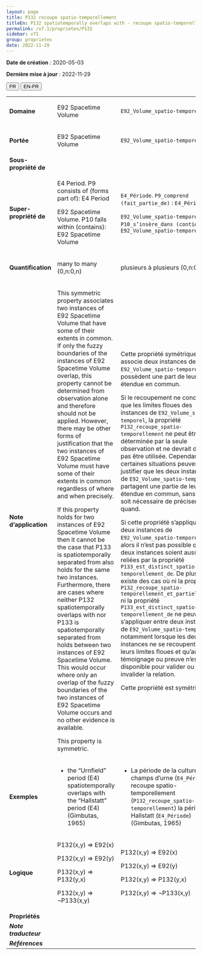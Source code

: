 ```yaml
---
layout: page
title: P132 recoupe spatio-temporellement
titleEn: P132 spatiotemporally overlaps with - recoupe spatio-temporellement
permalink: /v7.1/proprietes/P132
sidebar: v71
group: proprietes
date: 2022-11-29
---
```


**Date de création** : 2020-05-03

**Dernière mise à jour** : 2022-11-29

<div class="lang-buttons">
  <button id="fr" class="activate">FR</button>
  <button id="en-fr">EN-FR</button>
</div>

<table>
				<tbody>
				<tr>
					<td><strong>Domaine</strong></td>
					<td class="en"><p>E92 Spacetime Volume</p>
							</td>
						<td><p><code class="language-plaintext highlighter-rouge">E92_Volume_spatio-temporel</code></p>
							</td>
						</tr>
					<tr>
					<td><strong>Portée</strong></td>
					<td class="en"><p>E92 Spacetime Volume</p>
							</td>
						<td><p><code class="language-plaintext highlighter-rouge">E92_Volume_spatio-temporel</code></p>
							</td>
						</tr>
					<tr>
					<td><strong>Sous-propriété de</strong></td>
					<td class="en"><p></p>
							</td>
						<td><p></p>
							</td>
						</tr>
					<tr>
					<td><strong>Super-propriété de</strong></td>
					<td class="en"><p>E4 Period. P9 consists of (forms part of): E4 Period</p>
							<p>E92 Spacetime Volume. P10 falls within (contains): E92 Spacetime Volume</p>
							</td>
						<td><p><code class="language-plaintext highlighter-rouge">E4_Période</code>. <code class="language-plaintext highlighter-rouge">P9_comprend (fait_partie_de)</code> : <code class="language-plaintext highlighter-rouge">E4_Période</code></p>
							<p><code class="language-plaintext highlighter-rouge">E92_Volume_spatio-temporel</code>. <code class="language-plaintext highlighter-rouge">P10_s’insère_dans</code><code class="language-plaintext highlighter-rouge"> </code><code class="language-plaintext highlighter-rouge">(contient)</code> : <code class="language-plaintext highlighter-rouge">E92_Volume_spatio-temporel</code></p>
							</td>
						</tr>
					<tr>
					<td><strong>Quantification</strong></td>
					<td class="en"><p>many to many (0,n:0,n)</p>
							</td>
						<td><p>plusieurs à plusieurs (0,n:0,n)</p>
							</td>
						</tr>
					<tr>
					<td><strong>Note d’application</strong></td>
					<td class="en"><p>This symmetric property associates two instances of E92 Spacetime Volume that have some of their extents in common. If only the fuzzy boundaries of the instances of E92 Spacetime Volume overlap, this property cannot be determined from observation alone and therefore should not be applied. However, there may be other forms of justification that the two instances of E92 Spacetime Volume must have some of their extents in common regardless of where and when precisely.</p>
							<p></p>
							<p>If this property holds for two instances of E92 Spacetime Volume then it cannot be the case that P133 is spatiotemporally separated from also holds for the same two instances. Furthermore, there are cases where neither P132 spatiotemporally overlaps with nor P133 is spatiotemporally separated from holds between two instances of E92 Spacetime Volume. This would occur where only an overlap of the fuzzy boundaries of the two instances of E92 Spacetime Volume occurs and no other evidence is available.</p>
							<p></p>
							<p>This property is symmetric.</p>
							</td>
						<td><p>Cette propriété symétrique associe deux instances de <code class="language-plaintext highlighter-rouge">E92_Volume_spatio-temporel</code> qui possèdent une part de leur étendue en commun.</p>
							<p>Si le recoupement ne concerne que les limites floues des instances de <code class="language-plaintext highlighter-rouge">E92_Volume_spatio-temporel</code>, la propriété <code class="language-plaintext highlighter-rouge">P132_recoupe_spatio-temporellement</code> ne peut être déterminée par la seule observation et ne devrait donc pas être utilisée. Cependant, certaines situations peuvent justifier que les deux instances de <code class="language-plaintext highlighter-rouge">E92_Volume_spatio-temporel</code> partagent une partie de leur étendue en commun, sans qu’il soit nécessaire de préciser où et quand.</p>
							<p></p>
							<p>Si cette propriété s’applique à deux instances de <code class="language-plaintext highlighter-rouge">E92_Volume_spatio-temporel</code>, alors il n’est pas possible que ces deux instances soient aussi reliées par la propriété <code class="language-plaintext highlighter-rouge">P133_est_distinct_spatio-temporellement_de</code>. De plus, il existe des cas où ni la propriété <code class="language-plaintext highlighter-rouge">P132_recoupe_spatio-temporellement_et_partiellement</code> ni la propriété <code class="language-plaintext highlighter-rouge">P133_est_distinct_spatio-temporellement_de</code> ne peuvent s’appliquer entre deux instances de <code class="language-plaintext highlighter-rouge">E92_Volume_spatio-temporel</code>, notamment lorsque les deux instances ne se recoupent qu’à leurs limites floues et qu’aucun témoignage ou preuve n’est disponible pour valider ou invalider la relation.</p>
							<p></p>
							<p>Cette propriété est symétrique.</p>
							</td>
						</tr>
					<tr>
					<td><strong>Exemples</strong></td>
					<td class="en"><ul><li><p>the “Urnfield” period (E4) spatiotemporally overlaps with the “Hallstatt” period (E4) (Gimbutas, 1965)</p>
							</li>
									</ul></td>
						<td><ul><li><p>La période de la culture des champs d’urne (<code class="language-plaintext highlighter-rouge">E4_Période</code>) recoupe spatio-temporellement (<code class="language-plaintext highlighter-rouge">P132_recoupe_spatio-temporellement</code>) la période de Hallstatt (<code class="language-plaintext highlighter-rouge">E4_Période</code>) (Gimbutas, 1965)</p>
							</li>
									</ul></td>
						</tr>
					<tr>
					<td><strong>Logique</strong></td>
					<td class="en"><p>P132(x,y) ⇒ E92(x)</p>
							<p>P132(x,y) ⇒ E92(y)</p>
							<p>P132(x,y) ⇒ P132(y,x)</p>
							<p>P132(x,y) ⇒ ¬P133(x,y)</p>
							</td>
						<td><p>P132(x,y) ⇒ E92(x)</p>
							<p>P132(x,y) ⇒ E92(y)</p>
							<p>P132(x,y) ⇒ P132(y,x)</p>
							<p>P132(x,y) ⇒ ¬P133(x,y)</p>
							</td>
						</tr>
					<tr>
					<td><strong>Propriétés</strong></td>
					<td class="en"><p></p>
							</td>
						<td><p></p>
							</td>
						</tr>
					<tr>
					<td><strong><em>Note traducteur</em></strong></td>
					<td colspan="2"><p></p>
							</td>
						</tr>
					<tr>
					<td><strong><em>Références</em></strong></td>
					<td colspan="2"><p><em></em></p>
							</td>
						</tr>
					</tbody>
				</table>
				